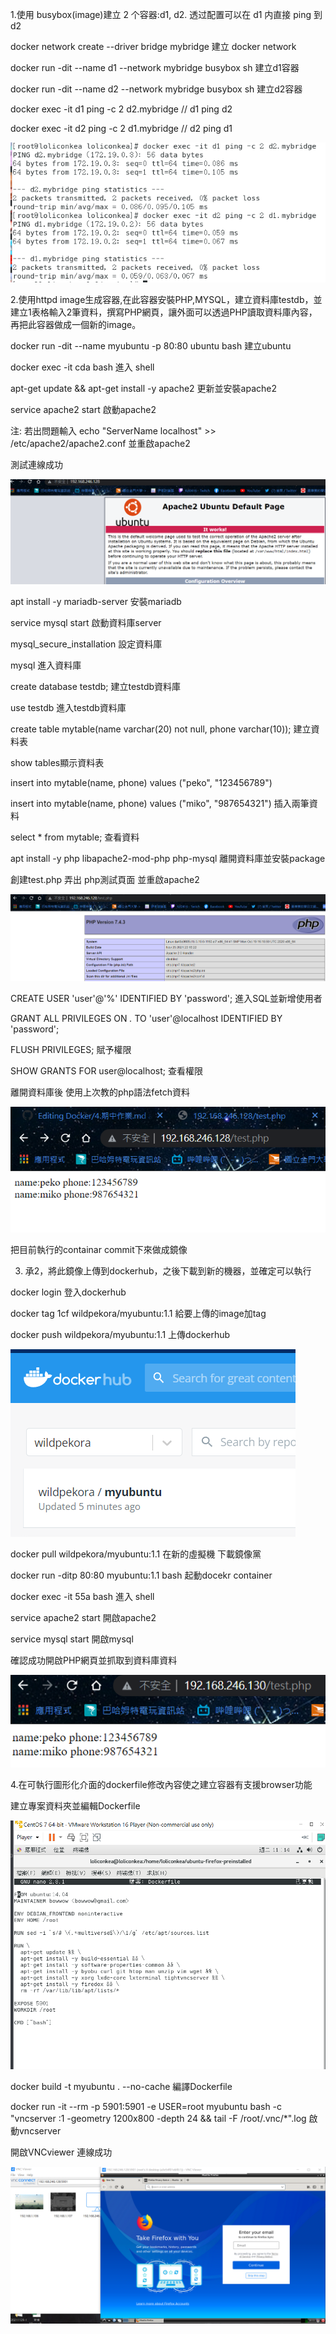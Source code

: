 1.使用 busybox(image)建立 2 个容器:d1, d2. 透过配置可以在 d1 内直接 ping 到 d2

docker network create --driver bridge mybridge 建立 docker network

docker run -dit --name d1 --network mybridge busybox sh 建立d1容器

docker run -dit --name d2 --network mybridge busybox sh 建立d2容器

docker exec -it d1 ping -c 2 d2.mybridge // d1 ping d2


docker exec -it d2 ping -c 2 d1.mybridge // d2 ping d1

![GITHUB](https://github.com/loliconkea/Docker/blob/main/image/期中-01.png)

2.使用httpd image生成容器,在此容器安裝PHP,MYSQL，建立資料庫testdb，並建立1表格輸入2筆資料，撰寫PHP網頁，讓外面可以透過PHP讀取資料庫內容，再把此容器做成一個新的image。

docker run -dit --name myubuntu -p 80:80 ubuntu bash 建立ubuntu

docker exec -it cda bash 進入 shell

apt-get update && apt-get install -y apache2 更新並安裝apache2

service apache2 start 啟動apache2

注: 若出問題輸入 echo "ServerName localhost" >> /etc/apache2/apache2.conf 並重啟apache2

測試連線成功

![GITHUB](https://github.com/loliconkea/Docker/blob/main/image/期中-02.png)

apt install -y mariadb-server 安裝mariadb

service mysql start 啟動資料庫server

mysql_secure_installation 設定資料庫

mysql 進入資料庫

create database testdb; 建立testdb資料庫

use testdb 進入testdb資料庫

create table mytable(name varchar(20) not null, phone varchar(10)); 建立資料表

show tables顯示資料表

insert into mytable(name, phone) values ("peko", "123456789")

insert into mytable(name, phone) values ("miko", "987654321") 插入兩筆資料

select * from mytable; 查看資料

apt install -y php libapache2-mod-php php-mysql 離開資料庫並安裝package

創建test.php 弄出 php測試頁面 並重啟apache2


![GITHUB](https://github.com/loliconkea/Docker/blob/main/image/期中-03.png)

CREATE USER 'user'@'%' IDENTIFIED BY 'password';  進入SQL並新增使用者

GRANT ALL PRIVILEGES ON *.* TO 'user'@localhost IDENTIFIED BY 'password';

FLUSH PRIVILEGES; 賦予權限

SHOW GRANTS FOR user@localhost; 查看權限

離開資料庫後 使用上次教的php語法fetch資料

![GITHUB](https://github.com/loliconkea/Docker/blob/main/image/期中-04.png)

把目前執行的containar commit下來做成鏡像

3. 承2，將此鏡像上傳到dockerhub，之後下載到新的機器，並確定可以執行

docker login 登入dockerhub

docker tag 1cf wildpekora/myubuntu:1.1 給要上傳的image加tag

docker push wildpekora/myubuntu:1.1 上傳dockerhub

![GITHUB](https://github.com/loliconkea/Docker/blob/main/image/期中-05.png)

docker pull wildpekora/myubuntu:1.1 在新的虛擬機 下載鏡像黨

docker run -ditp 80:80 myubuntu:1.1 bash 起動docekr container

docker exec -it 55a bash 進入 shell

service apache2 start 開啟apache2

service mysql start 開啟mysql

確認成功開啟PHP網頁並抓取到資料庫資料

![GITHUB](https://github.com/loliconkea/Docker/blob/main/image/期中-06.png)

4.在可執行圖形化介面的dockerfile修改內容使之建立容器有支援browser功能

建立專案資料夾並編輯Dockerfile

![GITHUB](https://github.com/loliconkea/Docker/blob/main/image/期中-07.png)

docker build -t myubuntu . --no-cache 編譯Dockerfile

docker run -it --rm -p 5901:5901 -e USER=root myubuntu bash -c "vncserver :1 -geometry 1200x800 -depth 24 && tail -F /root/.vnc/*".log 啟動vncserver

開啟VNCviewer 連線成功


![GITHUB](https://github.com/loliconkea/Docker/blob/main/image/期中-08.png)


